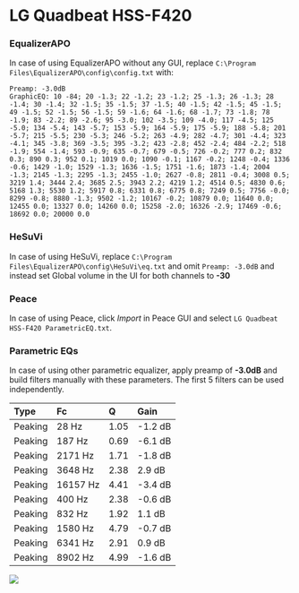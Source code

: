 # LG Quadbeat HSS-F420

### EqualizerAPO
In case of using EqualizerAPO without any GUI, replace `C:\Program Files\EqualizerAPO\config\config.txt`
with:
```
Preamp: -3.0dB
GraphicEQ: 10 -84; 20 -1.3; 22 -1.2; 23 -1.2; 25 -1.3; 26 -1.3; 28 -1.4; 30 -1.4; 32 -1.5; 35 -1.5; 37 -1.5; 40 -1.5; 42 -1.5; 45 -1.5; 49 -1.5; 52 -1.5; 56 -1.5; 59 -1.6; 64 -1.6; 68 -1.7; 73 -1.8; 78 -1.9; 83 -2.2; 89 -2.6; 95 -3.0; 102 -3.5; 109 -4.0; 117 -4.5; 125 -5.0; 134 -5.4; 143 -5.7; 153 -5.9; 164 -5.9; 175 -5.9; 188 -5.8; 201 -5.7; 215 -5.5; 230 -5.3; 246 -5.2; 263 -4.9; 282 -4.7; 301 -4.4; 323 -4.1; 345 -3.8; 369 -3.5; 395 -3.2; 423 -2.8; 452 -2.4; 484 -2.2; 518 -1.9; 554 -1.4; 593 -0.9; 635 -0.7; 679 -0.5; 726 -0.2; 777 0.2; 832 0.3; 890 0.3; 952 0.1; 1019 0.0; 1090 -0.1; 1167 -0.2; 1248 -0.4; 1336 -0.6; 1429 -1.0; 1529 -1.3; 1636 -1.5; 1751 -1.6; 1873 -1.4; 2004 -1.3; 2145 -1.3; 2295 -1.3; 2455 -1.0; 2627 -0.8; 2811 -0.4; 3008 0.5; 3219 1.4; 3444 2.4; 3685 2.5; 3943 2.2; 4219 1.2; 4514 0.5; 4830 0.6; 5168 1.3; 5530 1.2; 5917 0.8; 6331 0.8; 6775 0.8; 7249 0.5; 7756 -0.0; 8299 -0.8; 8880 -1.3; 9502 -1.2; 10167 -0.2; 10879 0.0; 11640 0.0; 12455 0.0; 13327 0.0; 14260 0.0; 15258 -2.0; 16326 -2.9; 17469 -0.6; 18692 0.0; 20000 0.0
```

### HeSuVi
In case of using HeSuVi, replace `C:\Program Files\EqualizerAPO\config\HeSuVi\eq.txt` and omit `Preamp:
-3.0dB` and instead set Global volume in the UI for both channels to **-30**

### Peace
In case of using Peace, click *Import* in Peace GUI and select `LG Quadbeat HSS-F420 ParametricEQ.txt`.

### Parametric EQs
In case of using other parametric equalizer, apply preamp of **-3.0dB** and build filters manually with
these parameters. The first 5 filters can be used independently.

| Type    | Fc       |    Q | Gain    |
|:--------|:---------|:-----|:--------|
| Peaking | 28 Hz    | 1.05 | -1.2 dB |
| Peaking | 187 Hz   | 0.69 | -6.1 dB |
| Peaking | 2171 Hz  | 1.71 | -1.8 dB |
| Peaking | 3648 Hz  | 2.38 | 2.9 dB  |
| Peaking | 16157 Hz | 4.41 | -3.4 dB |
| Peaking | 400 Hz   | 2.38 | -0.6 dB |
| Peaking | 832 Hz   | 1.92 | 1.1 dB  |
| Peaking | 1580 Hz  | 4.79 | -0.7 dB |
| Peaking | 6341 Hz  | 2.91 | 0.9 dB  |
| Peaking | 8902 Hz  | 4.99 | -1.6 dB |

![](https://raw.githubusercontent.com/jaakkopasanen/AutoEq/master/results/innerfidelity/sbaf-serious/LG%20Quadbeat%20HSS-F420/LG%20Quadbeat%20HSS-F420.png)